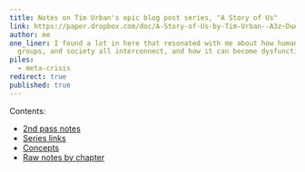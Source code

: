 ```yaml
---
title: Notes on Tim Urban's epic blog post series, "A Story of Us"
link: https://paper.dropbox.com/doc/A-Story-of-Us-by-Tim-Urban--A3z~DuAABh8A1FLUaUYNBL1BAQ-QSRJSqikSbWuyX08xNObF
author: me
one_liner: I found a lot in here that resonated with me about how humans, and
  groups, and society all interconnect, and how it can become dysfunctional.
piles:
  - meta-crisis
redirect: true
published: true
---
```

Contents:

* [2nd pass notes](https://paper.dropbox.com/doc/A-Story-of-Us-by-Tim-Urban-QSRJSqikSbWuyX08xNObF#:uid=690150350842030581157949&h2=2nd-pass-notes)
* [Series links](https://paper.dropbox.com/doc/A-Story-of-Us-by-Tim-Urban-QSRJSqikSbWuyX08xNObF#:uid=639436588900111253287622&h2=Series-links)
* [Concepts](https://paper.dropbox.com/doc/A-Story-of-Us-by-Tim-Urban-QSRJSqikSbWuyX08xNObF#:uid=738773137191331102824494&h2=Concepts)
* [Raw notes by chapter](https://paper.dropbox.com/doc/A-Story-of-Us-by-Tim-Urban-QSRJSqikSbWuyX08xNObF#:uid=928234533879729106057147&h2=Raw-Notes)